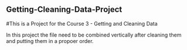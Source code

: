 ## Getting-Cleaning-Data-Project
#This is a Project for the Course 3 - Getting and Cleaning Data 
 
 In this project the file need to be combined vertically after cleaning them and putting them in a propoer order.
 
